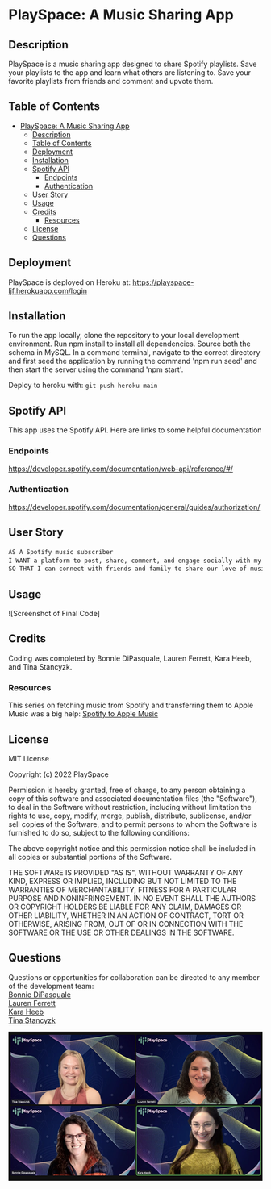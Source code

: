 # PlaySpace: A Music Sharing App

## Description

PlaySpace is a music sharing app designed to share Spotify playlists. Save your playlists to the app and learn what others are listening to. Save your favorite playlists from friends and comment and upvote them. 

## Table of Contents

- [PlaySpace: A Music Sharing App](#playspace-a-music-sharing-app)
  - [Description](#description)
  - [Table of Contents](#table-of-contents)
  - [Deployment](#deployment)
  - [Installation](#installation)
  - [Spotify API](#spotify-api)
    - [Endpoints](#endpoints)
    - [Authentication](#authentication)
  - [User Story](#user-story)
  - [Usage](#usage)
  - [Credits](#credits)
    - [Resources](#resources)
  - [License](#license)
  - [Questions](#questions)

## Deployment

PlaySpace is deployed on Heroku at: https://playspace-ljf.herokuapp.com/login

## Installation

To run the app locally, clone the repository to your local development environment. Run npm install to install all dependencies. Source both the schema in MySQL. In a command terminal, navigate to the correct directory and first seed the application by running the command 'npm run seed' and then start the server using the command 'npm start'.

Deploy to heroku with:
```git push heroku main```

## Spotify API

This app uses the Spotify API.
Here are links to some helpful documentation

### Endpoints
https://developer.spotify.com/documentation/web-api/reference/#/

### Authentication
https://developer.spotify.com/documentation/general/guides/authorization/

## User Story

```md
AS A Spotify music subscriber
I WANT a platform to post, share, comment, and engage socially with my music
SO THAT I can connect with friends and family to share our love of music online
```

## Usage

![Screenshot of Final Code]

## Credits

Coding was completed by Bonnie DiPasquale, Lauren Ferrett, Kara Heeb, and Tina Stancyzk.

### Resources
This series on fetching music from Spotify and transferring them to Apple Music was a big help:
[Spotify to Apple Music](https://www.youtube.com/watch?v=RG_KF3w3btQ&list=PLzFtdULM-ECJ3_dCX9Pz7lno5MX7cwYDQ&index=9)

## License

MIT License

Copyright (c) 2022 PlaySpace

Permission is hereby granted, free of charge, to any person obtaining a copy
of this software and associated documentation files (the "Software"), to deal
in the Software without restriction, including without limitation the rights
to use, copy, modify, merge, publish, distribute, sublicense, and/or sell
copies of the Software, and to permit persons to whom the Software is
furnished to do so, subject to the following conditions:

The above copyright notice and this permission notice shall be included in all
copies or substantial portions of the Software.

THE SOFTWARE IS PROVIDED "AS IS", WITHOUT WARRANTY OF ANY KIND, EXPRESS OR
IMPLIED, INCLUDING BUT NOT LIMITED TO THE WARRANTIES OF MERCHANTABILITY,
FITNESS FOR A PARTICULAR PURPOSE AND NONINFRINGEMENT. IN NO EVENT SHALL THE
AUTHORS OR COPYRIGHT HOLDERS BE LIABLE FOR ANY CLAIM, DAMAGES OR OTHER
LIABILITY, WHETHER IN AN ACTION OF CONTRACT, TORT OR OTHERWISE, ARISING FROM,
OUT OF OR IN CONNECTION WITH THE SOFTWARE OR THE USE OR OTHER DEALINGS IN THE
SOFTWARE.

## Questions
Questions or opportunities for collaboration can be directed to any member of the development team:  
[Bonnie DiPasquale](https://github.com/bvasko/)  
[Lauren Ferrett](https://github.com/lferrett)  
[Kara Heeb](https://github.com/kheeb)  
[Tina Stancyzk](https://github.com/tinastanczyk)

![PlaySpace Team](./assets/PlaySpaceTeam.png)
